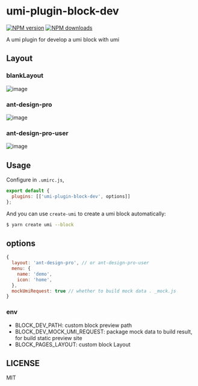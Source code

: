 # umi-plugin-block-dev

[![NPM version](https://img.shields.io/npm/v/umi-plugin-block-dev.svg?style=flat)](https://npmjs.org/package/umi-plugin-block-dev)
[![NPM downloads](http://img.shields.io/npm/dm/umi-plugin-block-dev.svg?style=flat)](https://npmjs.org/package/umi-plugin-block-dev)

A umi plugin for develop a umi block with umi

## Layout

### blankLayout

![image](https://user-images.githubusercontent.com/8186664/59409733-83d23a80-8de9-11e9-9a0b-e41b8b4ce5a8.png)

### ant-design-pro

![image](https://user-images.githubusercontent.com/8186664/59409669-52f20580-8de9-11e9-8f4f-23ee873efe1b.png)

### ant-design-pro-user

![image](https://user-images.githubusercontent.com/8186664/59409597-1f16e000-8de9-11e9-8993-e68ec1b4da0e.png)

## Usage

Configure in `.umirc.js`,

```js
export default {
  plugins: [['umi-plugin-block-dev', options]]
};
```

And you can use `create-umi` to create a umi block automatically:

```sh
$ yarn create umi --block
```

## options

```js
{
  layout: 'ant-design-pro', // or ant-design-pro-user
  menu: {
    name: 'demo',
    icon: 'home',
  },
  mockUmiRequest: true // whether to build mock data . _mock.js
}
```

### env

- BLOCK_DEV_PATH: custom block preview path
- BLOCK_DEV_MOCK_UMI_REQUEST: package mock data to build result, for build static preview site
- BLOCK_PAGES_LAYOUT: custom block Layout

## LICENSE

MIT
